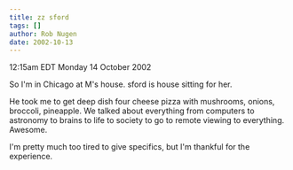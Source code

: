 ```yaml
---
title: zz sford
tags: []
author: Rob Nugen
date: 2002-10-13
---
```


<p class=date>12:15am EDT Monday 14 October 2002</p>

<p>So I'm in Chicago at M's house.  sford is house sitting for her.</p>

<p>He took me to get deep dish four cheese pizza with mushrooms,
onions, broccoli, pineapple.  We talked about everything from
computers to astronomy to brains to life to society to go to remote
viewing to everything.  Awesome.</p>

<p>I'm pretty much too tired to give specifics, but I'm thankful for
the experience.</p>
